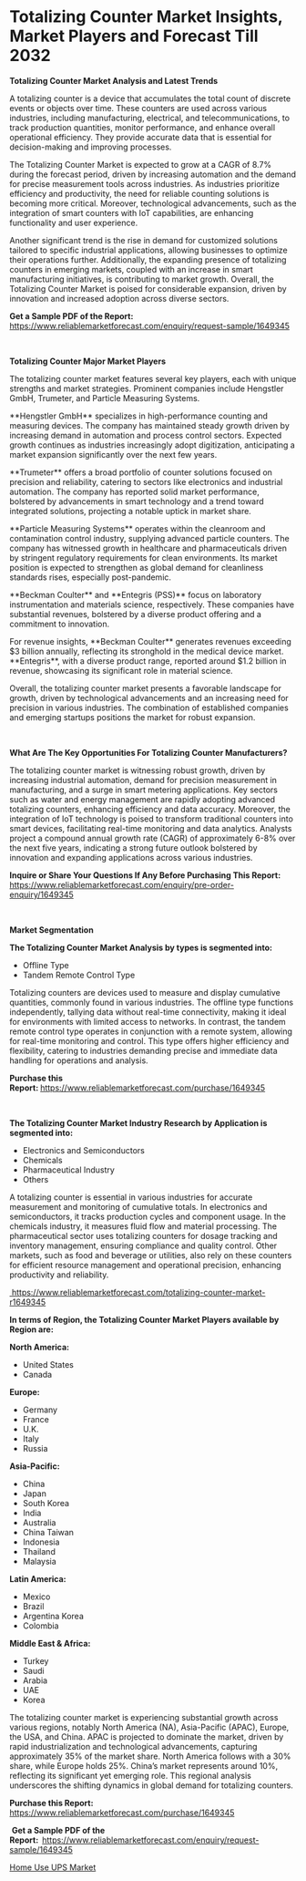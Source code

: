 <p><h1>Totalizing Counter Market Insights, Market Players and Forecast Till 2032</h1></p><p><strong>Totalizing Counter Market Analysis and Latest Trends</strong></p>
<p><p>A totalizing counter is a device that accumulates the total count of discrete events or objects over time. These counters are used across various industries, including manufacturing, electrical, and telecommunications, to track production quantities, monitor performance, and enhance overall operational efficiency. They provide accurate data that is essential for decision-making and improving processes.</p><p>The Totalizing Counter Market is expected to grow at a CAGR of 8.7% during the forecast period, driven by increasing automation and the demand for precise measurement tools across industries. As industries prioritize efficiency and productivity, the need for reliable counting solutions is becoming more critical. Moreover, technological advancements, such as the integration of smart counters with IoT capabilities, are enhancing functionality and user experience.</p><p>Another significant trend is the rise in demand for customized solutions tailored to specific industrial applications, allowing businesses to optimize their operations further. Additionally, the expanding presence of totalizing counters in emerging markets, coupled with an increase in smart manufacturing initiatives, is contributing to market growth. Overall, the Totalizing Counter Market is poised for considerable expansion, driven by innovation and increased adoption across diverse sectors.</p></p>
<p><strong>Get a Sample PDF of the Report:&nbsp;</strong> <a href="https://www.reliablemarketforecast.com/enquiry/request-sample/1649345?utm_campaign=2268&utm_medium=2&utm_source=Github&utm_content=ia&utm_term=18022025&utm_id=totalizing-counter">https://www.reliablemarketforecast.com/enquiry/request-sample/1649345</a></p>
<p>&nbsp;</p>
<p><strong>Totalizing Counter Major Market Players</strong></p>
<p><p>The totalizing counter market features several key players, each with unique strengths and market strategies. Prominent companies include Hengstler GmbH, Trumeter, and Particle Measuring Systems.</p><p>**Hengstler GmbH** specializes in high-performance counting and measuring devices. The company has maintained steady growth driven by increasing demand in automation and process control sectors. Expected growth continues as industries increasingly adopt digitization, anticipating a market expansion significantly over the next few years.</p><p>**Trumeter** offers a broad portfolio of counter solutions focused on precision and reliability, catering to sectors like electronics and industrial automation. The company has reported solid market performance, bolstered by advancements in smart technology and a trend toward integrated solutions, projecting a notable uptick in market share.</p><p>**Particle Measuring Systems** operates within the cleanroom and contamination control industry, supplying advanced particle counters. The company has witnessed growth in healthcare and pharmaceuticals driven by stringent regulatory requirements for clean environments. Its market position is expected to strengthen as global demand for cleanliness standards rises, especially post-pandemic.</p><p>**Beckman Coulter** and **Entegris (PSS)** focus on laboratory instrumentation and materials science, respectively. These companies have substantial revenues, bolstered by a diverse product offering and a commitment to innovation.</p><p>For revenue insights, **Beckman Coulter** generates revenues exceeding $3 billion annually, reflecting its stronghold in the medical device market. **Entegris**, with a diverse product range, reported around $1.2 billion in revenue, showcasing its significant role in material science.</p><p>Overall, the totalizing counter market presents a favorable landscape for growth, driven by technological advancements and an increasing need for precision in various industries. The combination of established companies and emerging startups positions the market for robust expansion.</p></p>
<p>&nbsp;</p>
<p><strong>What Are The Key Opportunities For Totalizing Counter Manufacturers?</strong></p>
<p><p>The totalizing counter market is witnessing robust growth, driven by increasing industrial automation, demand for precision measurement in manufacturing, and a surge in smart metering applications. Key sectors such as water and energy management are rapidly adopting advanced totalizing counters, enhancing efficiency and data accuracy. Moreover, the integration of IoT technology is poised to transform traditional counters into smart devices, facilitating real-time monitoring and data analytics. Analysts project a compound annual growth rate (CAGR) of approximately 6-8% over the next five years, indicating a strong future outlook bolstered by innovation and expanding applications across various industries.</p></p>
<p><strong>Inquire or Share Your Questions If Any Before Purchasing This Report:</strong> <a href="https://www.reliablemarketforecast.com/enquiry/pre-order-enquiry/1649345?utm_campaign=2268&utm_medium=2&utm_source=Github&utm_content=ia&utm_term=18022025&utm_id=totalizing-counter">https://www.reliablemarketforecast.com/enquiry/pre-order-enquiry/1649345</a></p>
<p>&nbsp;</p>
<p><strong>Market Segmentation</strong></p>
<p><strong>The Totalizing Counter Market Analysis by types is segmented into:</strong></p>
<p><ul><li>Offline Type</li><li>Tandem Remote Control Type</li></ul></p>
<p><p>Totalizing counters are devices used to measure and display cumulative quantities, commonly found in various industries. The offline type functions independently, tallying data without real-time connectivity, making it ideal for environments with limited access to networks. In contrast, the tandem remote control type operates in conjunction with a remote system, allowing for real-time monitoring and control. This type offers higher efficiency and flexibility, catering to industries demanding precise and immediate data handling for operations and analysis.</p></p>
<p><strong>Purchase this Report:&nbsp;</strong><a href="https://www.reliablemarketforecast.com/purchase/1649345?utm_campaign=2268&utm_medium=2&utm_source=Github&utm_content=ia&utm_term=18022025&utm_id=totalizing-counter">https://www.reliablemarketforecast.com/purchase/1649345</a></p>
<p>&nbsp;</p>
<p><strong>The Totalizing Counter Market Industry Research by Application is segmented into:</strong></p>
<p><ul><li>Electronics and Semiconductors</li><li>Chemicals</li><li>Pharmaceutical Industry</li><li>Others</li></ul></p>
<p><p>A totalizing counter is essential in various industries for accurate measurement and monitoring of cumulative totals. In electronics and semiconductors, it tracks production cycles and component usage. In the chemicals industry, it measures fluid flow and material processing. The pharmaceutical sector uses totalizing counters for dosage tracking and inventory management, ensuring compliance and quality control. Other markets, such as food and beverage or utilities, also rely on these counters for efficient resource management and operational precision, enhancing productivity and reliability.</p></p>
<p><a href="https://www.reliablemarketforecast.com/totalizing-counter-market-r1649345?utm_campaign=2268&utm_medium=2&utm_source=Github&utm_content=ia&utm_term=18022025&utm_id=totalizing-counter">&nbsp;https://www.reliablemarketforecast.com/totalizing-counter-market-r1649345</a></p>
<p><strong>In terms of Region, the Totalizing Counter Market Players available by Region are:</strong></p>
<p>
    <p> <strong> North America: </strong>
        <ul>
            <li>United States</li>
            <li>Canada</li>
        </ul>
        </p> 
    <p> <strong> Europe: </strong>
        <ul>
            <li>Germany</li>
            <li>France</li>
            <li>U.K.</li>
            <li>Italy</li>
            <li>Russia</li>
        </ul>
        </p> 
    <p> <strong> Asia-Pacific: </strong>
        <ul>
            <li>China</li>
            <li>Japan</li>
            <li>South Korea</li>
            <li>India</li>
            <li>Australia</li>
            <li>China Taiwan</li>
            <li>Indonesia</li>
            <li>Thailand</li>
            <li>Malaysia</li>
        </ul>
        </p> 
    <p> <strong> Latin America: </strong>
        <ul>
            <li>Mexico</li>
            <li>Brazil</li>
            <li>Argentina Korea</li>
            <li>Colombia</li>
        </ul>
        </p> 
    <p> <strong> Middle East & Africa: </strong>
        <ul>
            <li>Turkey</li>
            <li>Saudi</li>
            <li>Arabia</li>
            <li>UAE</li>
            <li>Korea</li>
        </ul>
    </p>
    </p>
<p><p>The totalizing counter market is experiencing substantial growth across various regions, notably North America (NA), Asia-Pacific (APAC), Europe, the USA, and China. APAC is projected to dominate the market, driven by rapid industrialization and technological advancements, capturing approximately 35% of the market share. North America follows with a 30% share, while Europe holds 25%. China’s market represents around 10%, reflecting its significant yet emerging role. This regional analysis underscores the shifting dynamics in global demand for totalizing counters.</p></p>
<p><strong>Purchase this Report: </strong><a href="https://www.reliablemarketforecast.com/purchase/1649345?utm_campaign=2268&utm_medium=2&utm_source=Github&utm_content=ia&utm_term=18022025&utm_id=totalizing-counter">https://www.reliablemarketforecast.com/purchase/1649345</a></p>
<p>&nbsp;<strong>Get a Sample PDF of the Report:&nbsp;&nbsp;</strong><a href="https://www.reliablemarketforecast.com/enquiry/request-sample/1649345?utm_campaign=2268&utm_medium=2&utm_source=Github&utm_content=ia&utm_term=18022025&utm_id=totalizing-counter">https://www.reliablemarketforecast.com/enquiry/request-sample/1649345</a></p>
<p><strong></strong></p>
<p><p><a href="https://github.com/LilianFaulkner65/Market-Research-Report-List-1/blob/main/home-use-ups-market.md?utm_campaign=2268&utm_medium=2&utm_source=Github&utm_content=ia&utm_term=18022025&utm_id=totalizing-counter">Home Use UPS Market</a></p></p>